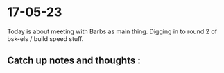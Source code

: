 # 17-05-23

Today is about meeting with Barbs as main thing. Digging in to round 2 of bsk-els / build speed stuff.

## Catch up notes and thoughts :

